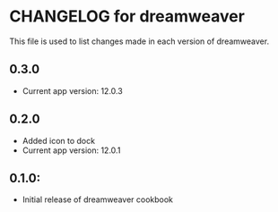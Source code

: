 # CHANGELOG for dreamweaver

This file is used to list changes made in each version of dreamweaver.

## 0.3.0
* Current app version: 12.0.3

## 0.2.0

* Added icon to dock
* Current app version: 12.0.1

## 0.1.0:

* Initial release of dreamweaver cookbook
